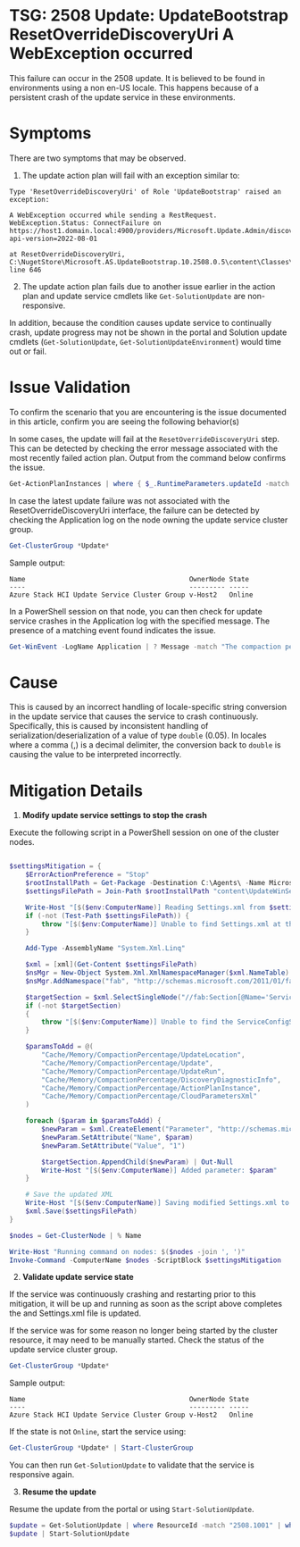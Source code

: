# TSG: 2508 Update: UpdateBootstrap ResetOverrideDiscoveryUri  A WebException occurred

This failure can occur in the 2508 update. It is believed to be found in environments using a non en-US locale. This happens because of a persistent crash of the update service in these environments.

# Symptoms
There are two symptoms that may be observed. 

1. The update action plan will fail with an exception similar to:
```
Type 'ResetOverrideDiscoveryUri' of Role 'UpdateBootstrap' raised an exception:

A WebException occurred while sending a RestRequest. WebException.Status: ConnectFailure on https://host1.domain.local:4900/providers/Microsoft.Update.Admin/discoveryDiagnosticInfo?api-version=2022-08-01

at ResetOverrideDiscoveryUri, C:\NugetStore\Microsoft.AS.UpdateBootstrap.10.2508.0.5\content\Classes\UpdateBootstrap\UpdateBootstrap.psm1: line 646
```

2. The update action plan fails due to another issue earlier in the action plan and update service cmdlets like `Get-SolutionUpdate` are non-responsive.

In addition, because the condition causes update service to continually crash, update progress may not be shown in the portal and Solution update cmdlets (`Get-SolutionUpdate`, `Get-SolutionUpdateEnvironment`) would time out or fail.

# Issue Validation
To confirm the scenario that you are encountering is the issue documented in this article, confirm you are seeing the following behavior(s)

In some cases, the update will fail at the `ResetOverrideDiscoveryUri` step. This can be detected by checking the error message associated with the most recently failed action plan. Output from the command below confirms the issue.

```powershell
Get-ActionPlanInstances | where { $_.RuntimeParameters.updateId -match "Solution" } | where Status -eq "Failed" | sort EndDateTime | select -Last 1 | where ProgressAsXml -match "Type 'ResetOverrideDiscoveryUri' of Role 'UpdateBootstrap' raised an exception" | ft InstanceId
```

In case the latest update failure was not associated with the ResetOverrideDiscoveryUri interface, the failure can be detected by checking the Application log on the node owning the update service cluster group.

```powershell
Get-ClusterGroup *Update*
```

Sample output:
```
Name                                         OwnerNode State
----                                         --------- -----
Azure Stack HCI Update Service Cluster Group v-Host2   Online
```

In a PowerShell session on that node, you can then check for update service crashes in the Application log with the specified message. The presence of a matching event found indicates the issue.

```powershell
Get-WinEvent -LogName Application | ? Message -match "The compaction percentage must be between 0 and 1" | select -First 1
```

# Cause
This is caused by an incorrect handling of locale-specific string conversion in the update service that causes the service to crash continuously. Specifically, this is caused by inconsistent handling of serialization/deserialization of a value of type `double` (0.05). In locales where a comma (,) is a decimal delimiter, the conversion back to `double` is causing the value to be interpreted incorrectly.

# Mitigation Details

1. **Modify update service settings to stop the crash**

Execute the following script in a PowerShell session on one of the cluster nodes.

```powershell

$settingsMitigation = {
    $ErrorActionPreference = "Stop"
    $rootInstallPath = Get-Package -Destination C:\Agents\ -Name Microsoft.AzureStack.UpdateWinService | % Source | Split-Path
    $settingsFilePath = Join-Path $rootInstallPath "content\UpdateWinService\Settings.xml"

    Write-Host "[$($env:ComputerName)] Reading Settings.xml from $settingsFilePath"
    if (-not (Test-Path $settingsFilePath)) {
        throw "[$($env:ComputerName)] Unable to find Settings.xml at the expected path: $settingsFilePath"
    }

    Add-Type -AssemblyName "System.Xml.Linq"

    $xml = [xml](Get-Content $settingsFilePath)
    $nsMgr = New-Object System.Xml.XmlNamespaceManager($xml.NameTable)
    $nsMgr.AddNamespace("fab", "http://schemas.microsoft.com/2011/01/fabric")

    $targetSection = $xml.SelectSingleNode("//fab:Section[@Name='ServiceConfigSection']", $nsMgr)
    if (-not $targetSection)
    {
        throw "[$($env:ComputerName)] Unable to find the ServiceConfigSection section in Settings.xml"
    }

    $paramsToAdd = @(
        "Cache/Memory/CompactionPercentage/UpdateLocation",
        "Cache/Memory/CompactionPercentage/Update",
        "Cache/Memory/CompactionPercentage/UpdateRun",
        "Cache/Memory/CompactionPercentage/DiscoveryDiagnosticInfo",
        "Cache/Memory/CompactionPercentage/ActionPlanInstance",
        "Cache/Memory/CompactionPercentage/CloudParametersXml"
    )

    foreach ($param in $paramsToAdd) {
        $newParam = $xml.CreateElement("Parameter", "http://schemas.microsoft.com/2011/01/fabric")
        $newParam.SetAttribute("Name", $param)
        $newParam.SetAttribute("Value", "1")

        $targetSection.AppendChild($newParam) | Out-Null
        Write-Host "[$($env:ComputerName)] Added parameter: $param"
    }

    # Save the updated XML
    Write-Host "[$($env:ComputerName)] Saving modified Settings.xml to $settingsFilePath"
    $xml.Save($settingsFilePath)
}

$nodes = Get-ClusterNode | % Name

Write-Host "Running command on nodes: $($nodes -join ', ')"
Invoke-Command -ComputerName $nodes -ScriptBlock $settingsMitigation
```

2. **Validate update service state**

If the service was continuously crashing and restarting prior to this mitigation, it will be up and running as soon as the script above completes the and Settings.xml file is updated.

If the service was for some reason no longer being started by the cluster resource, it may need to be manually started. Check the status of the update service cluster group.

```powershell
Get-ClusterGroup *Update*
```

Sample output:
```
Name                                         OwnerNode State
----                                         --------- -----
Azure Stack HCI Update Service Cluster Group v-Host2   Online
```

If the state is not `Online`, start the service using: 
```powershell
Get-ClusterGroup *Update* | Start-ClusterGroup
```

You can then run `Get-SolutionUpdate` to validate that the service is responsive again.

3. **Resume the update**

Resume the update from the portal or using `Start-SolutionUpdate`.

```powershell
$update = Get-SolutionUpdate | where ResourceId -match "2508.1001" | where State -eq "InstallationFailed"
$update | Start-SolutionUpdate
```

